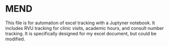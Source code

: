 # MEND
This file is for automation of excel tracking with a Juptyner notebook. It includes RVU tracking for clinic visits, academic hours, and consult number tracking. It is specifically designed for my excel document, but could be modified.

